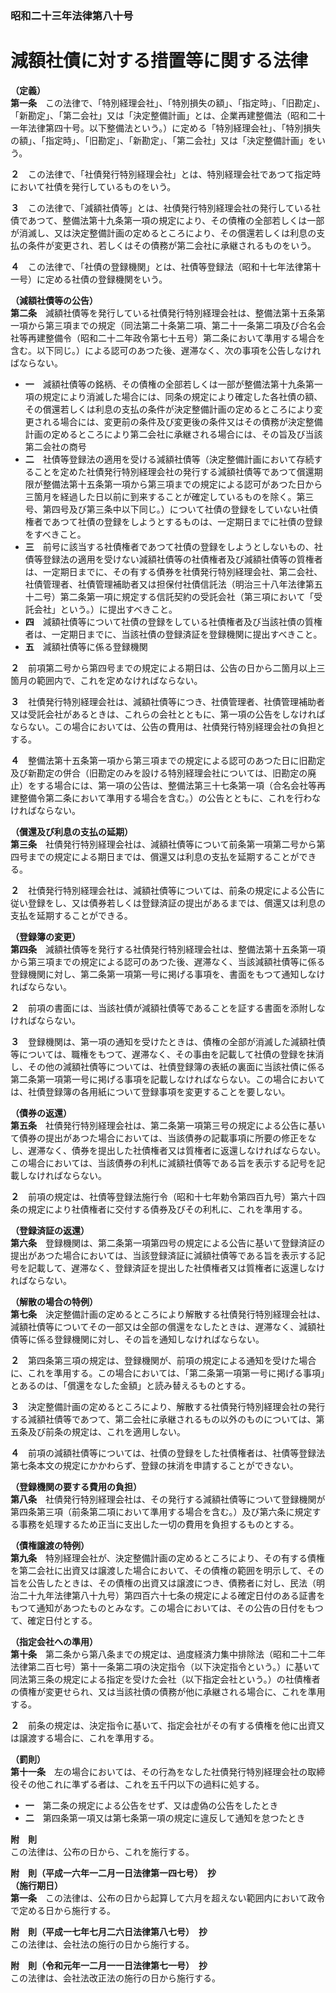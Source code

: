 ### 昭和二十三年法律第八十号  
# 減額社債に対する措置等に関する法律  
  
**（定義）**  
**第一条**　この法律で、「特別経理会社」、「特別損失の額」、「指定時」、「旧勘定」、「新勘定」、「第二会社」又は「決定整備計画」とは、企業再建整備法（昭和二十一年法律第四十号。以下整備法という。）に定める「特別経理会社」、「特別損失の額」、「指定時」、「旧勘定」、「新勘定」、「第二会社」又は「決定整備計画」をいう。  
  
**２**　この法律で、「社債発行特別経理会社」とは、特別経理会社であつて指定時において社債を発行しているものをいう。  
  
**３**　この法律で、「減額社債等」とは、社債発行特別経理会社の発行している社債であつて、整備法第十九条第一項の規定により、その債権の全部若しくは一部が消滅し、又は決定整備計画の定めるところにより、その償還若しくは利息の支払の条件が変更され、若しくはその債務が第二会社に承継されるものをいう。  
  
**４**　この法律で、「社債の登録機関」とは、社債等登録法（昭和十七年法律第十一号）に定める社債の登録機関をいう。  
  
**（減額社債等の公告）**  
**第二条**　減額社債等を発行している社債発行特別経理会社は、整備法第十五条第一項から第三項までの規定（同法第二十条第二項、第二十一条第二項及び合名会社等再建整備令（昭和二十二年政令第七十五号）第二条において準用する場合を含む。以下同じ。）による認可のあつた後、遅滞なく、次の事項を公告しなければならない。  
* **一**　減額社債等の銘柄、その債権の全部若しくは一部が整備法第十九条第一項の規定により消滅した場合には、同条の規定により確定した各社債の額、その償還若しくは利息の支払の条件が決定整備計画の定めるところにより変更される場合には、変更前の条件及び変更後の条件又はその債務が決定整備計画の定めるところにより第二会社に承継される場合には、その旨及び当該第二会社の商号  
* **二**　社債等登録法の適用を受ける減額社債等（決定整備計画において存続することを定めた社債発行特別経理会社の発行する減額社債等であつて償還期限が整備法第十五条第一項から第三項までの規定による認可があつた日から三箇月を経過した日以前に到来することが確定しているものを除く。第三号、第四号及び第三条中以下同じ。）について社債の登録をしていない社債権者であつて社債の登録をしようとするものは、一定期日までに社債の登録をすべきこと。  
* **三**　前号に該当する社債権者であつて社債の登録をしようとしないもの、社債等登録法の適用を受けない減額社債等の社債権者及び減額社債等の質権者は、一定期日までに、その有する債券を社債発行特別経理会社、第二会社、社債管理者、社債管理補助者又は担保付社債信託法（明治三十八年法律第五十二号）第二条第一項に規定する信託契約の受託会社（第三項において「受託会社」という。）に提出すべきこと。  
* **四**　減額社債等について社債の登録をしている社債権者及び当該社債の質権者は、一定期日までに、当該社債の登録済証を登録機関に提出すべきこと。  
* **五**　減額社債等に係る登録機関  
  
**２**　前項第二号から第四号までの規定による期日は、公告の日から二箇月以上三箇月の範囲内で、これを定めなければならない。  
  
**３**　社債発行特別経理会社は、減額社債等につき、社債管理者、社債管理補助者又は受託会社があるときは、これらの会社とともに、第一項の公告をしなければならない。この場合においては、公告の費用は、社債発行特別経理会社の負担とする。  
  
**４**　整備法第十五条第一項から第三項までの規定による認可のあつた日に旧勘定及び新勘定の併合（旧勘定のみを設ける特別経理会社については、旧勘定の廃止）をする場合には、第一項の公告は、整備法第三十七条第一項（合名会社等再建整備令第二条において準用する場合を含む。）の公告とともに、これを行わなければならない。  
  
**（償還及び利息の支払の延期）**  
**第三条**　社債発行特別経理会社は、減額社債等について前条第一項第二号から第四号までの規定による期日までは、償還又は利息の支払を延期することができる。  
  
**２**　社債発行特別経理会社は、減額社債等については、前条の規定による公告に従い登録をし、又は債券若しくは登録済証の提出があるまでは、償還又は利息の支払を延期することができる。  
  
**（登録簿の変更）**  
**第四条**　減額社債等を発行する社債発行特別経理会社は、整備法第十五条第一項から第三項までの規定による認可のあつた後、遅滞なく、当該減額社債等に係る登録機関に対し、第二条第一項第一号に掲げる事項を、書面をもつて通知しなければならない。  
  
**２**　前項の書面には、当該社債が減額社債等であることを証する書面を添附しなければならない。  
  
**３**　登録機関は、第一項の通知を受けたときは、債権の全部が消滅した減額社債等については、職権をもつて、遅滞なく、その事由を記載して社債の登録を抹消し、その他の減額社債等については、社債登録簿の表紙の裏面に当該社債に係る第二条第一項第一号に掲げる事項を記載しなければならない。この場合においては、社債登録簿の各用紙について登録事項を変更することを要しない。  
  
**（債券の返還）**  
**第五条**　社債発行特別経理会社は、第二条第一項第三号の規定による公告に基いて債券の提出があつた場合においては、当該債券の記載事項に所要の修正をなし、遅滞なく、債券を提出した社債権者又は質権者に返還しなければならない。この場合においては、当該債券の利札に減額社債等である旨を表示する記号を記載しなければならない。  
  
**２**　前項の規定は、社債等登録法施行令（昭和十七年勅令第四百九号）第六十四条の規定により社債権者に交付する債券及びその利札に、これを準用する。  
  
**（登録済証の返還）**  
**第六条**　登録機関は、第二条第一項第四号の規定による公告に基いて登録済証の提出があつた場合においては、当該登録済証に減額社債等である旨を表示する記号を記載して、遅滞なく、登録済証を提出した社債権者又は質権者に返還しなければならない。  
  
**（解散の場合の特例）**  
**第七条**　決定整備計画の定めるところにより解散する社債発行特別経理会社は、減額社債等についてその一部又は全部の償還をなしたときは、遅滞なく、減額社債等に係る登録機関に対し、その旨を通知しなければならない。  
  
**２**　第四条第三項の規定は、登録機関が、前項の規定による通知を受けた場合に、これを準用する。この場合においては、「第二条第一項第一号に掲げる事項」とあるのは、「償還をなした金額」と読み替えるものとする。  
  
**３**　決定整備計画の定めるところにより、解散する社債発行特別経理会社の発行する減額社債等であつて、第二会社に承継されるもの以外のものについては、第五条及び前条の規定は、これを適用しない。  
  
**４**　前項の減額社債等については、社債の登録をした社債権者は、社債等登録法第七条本文の規定にかかわらず、登録の抹消を申請することができない。  
  
**（登録機関の要する費用の負担）**  
**第八条**　社債発行特別経理会社は、その発行する減額社債等について登録機関が第四条第三項（前条第二項において準用する場合を含む。）及び第六条に規定する事務を処理するため正当に支出した一切の費用を負担するものとする。  
  
**（債権譲渡の特例）**  
**第九条**　特別経理会社が、決定整備計画の定めるところにより、その有する債権を第二会社に出資又は譲渡した場合において、その債権の範囲を明示して、その旨を公告したときは、その債権の出資又は譲渡につき、債務者に対し、民法（明治二十九年法律第八十九号）第四百六十七条の規定による確定日付のある証書をもつて通知があつたものとみなす。この場合においては、その公告の日付をもつて、確定日付とする。  
  
**（指定会社への準用）**  
**第十条**　第二条から第八条までの規定は、過度経済力集中排除法（昭和二十二年法律第二百七号）第十一条第二項の決定指令（以下決定指令という。）に基いて同法第三条の規定による指定を受けた会社（以下指定会社という。）の社債権者の債権が変更せられ、又は当該社債の債務が他に承継される場合に、これを準用する。  
  
**２**　前条の規定は、決定指令に基いて、指定会社がその有する債権を他に出資又は譲渡する場合に、これを準用する。  
  
**（罰則）**  
**第十一条**　左の場合においては、その行為をなした社債発行特別経理会社の取締役その他これに準ずる者は、これを五千円以下の過料に処する。  
* **一**　第二条の規定による公告をせず、又は虚偽の公告をしたとき  
* **二**　第四条第一項又は第七条第一項の規定に違反して通知を怠つたとき  
  
**附　則**  
この法律は、公布の日から、これを施行する。  
  
**附　則（平成一六年一二月一日法律第一四七号）　抄**  
**（施行期日）**  
**第一条**　この法律は、公布の日から起算して六月を超えない範囲内において政令で定める日から施行する。  
  
**附　則（平成一七年七月二六日法律第八七号）　抄**  
この法律は、会社法の施行の日から施行する。  
  
**附　則（令和元年一二月一一日法律第七一号）　抄**  
この法律は、会社法改正法の施行の日から施行する。  
  
